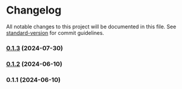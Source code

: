 # Changelog

All notable changes to this project will be documented in this file. See [standard-version](https://github.com/conventional-changelog/standard-version) for commit guidelines.

### [0.1.3](https://github.com/abraham-ukachi/ab-nextjs-theme/compare/v0.1.2...v0.1.3) (2024-07-30)

### [0.1.2](https://github.com/abraham-ukachi/ab-nextjs-theme/compare/v0.1.1...v0.1.2) (2024-06-10)

### 0.1.1 (2024-06-10)
